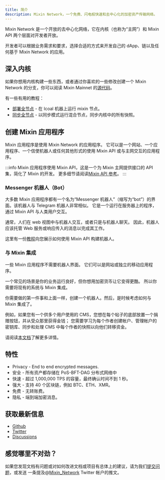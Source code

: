 ```yaml
---
title: 简介
description: Mixin Network，一个免费、闪电般快速和去中心化的加密资产传输网络。
---
```


Mixin Network 是一个开放的去中心化网络，它在内核（也称为“主网”）和 Mixin API 两个层面对开发者开放。

开发者可以根据业务需求和要求，选择合适的方式来开发自己的 dApp、链以及任何基于 Mixin Network 的应用。


## 深入内核

如果你想用内核构建一些东西，或者通过你喜欢的一些修改创建一个 Mixin Network 的分支，你可以阅读 Mixin Mainnet 的[源代码](https://github.com/MixinNetwork/mixin)。


有一些有用的教程：

- [部署全节点](mainnet/tutorials/full-node-join) - 在 lcoal 机器上运行 mixin 节点。
- [同步全节点](mainnet/tutorials/sync-full-node) - 以同步模式运行混合节点，同步内核中的所有快照。

## 创建 Mixin 应用程序

Mixin 应用程序是使用 Mixin Network 的应用程序。 它可以是一个网站、一个应用程序、一个信使机器人或任何其他形式的使用 Mixin API 或与主网交互的应用程序。

:::info
Mixin 应用程序使用 Mixin API，这是一个为 Mixin 主网提供接口的 API 集，简化了 Mixin 的开发。 更多细节请阅读[Mixin API 参考](api/guide)。
:::

### Messenger 机器人（Bot）

大多数 Mixin 应用程序都有一个名为“Messenger 机器人”（缩写为“bot”）的界面。该机器人与 Telegram 机器人非常相似。 它是一个运行在服务器上的程序，通过 Mixin API 与人类用户交互。

通常，人们在 web 视图中与机器人交互，或者只是与机器人聊天。 因此，机器人应该托管 Web 服务或响应传入的消息以完成其工作。

这里有一份[教程](dapp/gettting-started/create-dapp)向您展示如何使用 Mixin API 构建机器人。

### 与 Mixin 集成

一些 Mixin 应用程序不需要机器人界面。 它们可以是网站或独立的移动应用程序。

一个常见的场景是你的业务运行良好，但你想用加密货币让它变得更酷。 所以你需要将现有的系统与 Mixin 集成。

你需要做的第一件事和上面一样，创建一个机器人。然后，是时候考虑如何与 Mixin 集成了。

例如，如果您有一个供多个用户使用的 CMS，您想在每个帖子的底部放置一个捐赠按钮，并从受众那里获得金钱； 您需要学习为每个作者创建帐户、管理帐户的密钥库、同步和处理 CMS 中每个作者的快照以向他们转移资金。

请阅读[本文档](dapp/overview)了解更多详情。

## 特性

- Privacy - End to end encrypted messages.
- 安全 - 所有资产都存储在 PoS-BFT-DAG 分布式网络中
- 快速 - 超过 1,000,000 TPS 的容量，最终确认时间不到 1 秒。
- 强大 - 支持 40 个区块链，例如 BTC、ETH、XMR。
- 免费 - 无转账费。
- 隐私 - 端到端加密消息。

## 获取最新信息

- [Github](https://github.com/MixinNetwork)
- [Twitter](https://twitter.com/Mixin_Network)
- [Discussions](https://github.com/MixinNetwork/mixin/discussions)

## 感觉哪里不对劲？

如果您发现文档有问题或对如何改进文档或项目有总体上的建议，请为我们[提交问题](https://github.com/MixinNetwork/developers.mixin.one/issues)，或发送 一条提及@[Mixin_Network](https://twitter.com/Mixin_Network) Twitter 帐户的推文。
